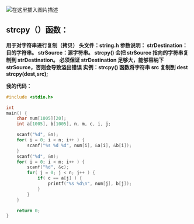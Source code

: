 ﻿![在这里插入图片描述](https://img-blog.csdnimg.cn/20191118193937535.png?x-oss-process=image/watermark,type_ZmFuZ3poZW5naGVpdGk,shadow_10,text_aHR0cHM6Ly9ibG9nLmNzZG4ubmV0L3dlaXhpbl80MzY5MjUwNA==,size_16,color_FFFFFF,t_70)

## strcpy（）函数：

**用于对字符串进行复制（拷贝）
头文件：string.h
参数说明：
strDestination：目的字符串。
strSource：源字符串。
strcpy() 会把 strSource 指向的字符串复制到 strDestination。
必须保证 strDestination 足够大，能够容纳下 strSource，否则会导致溢出错误
实例：strcpy() 函数将字符串 src 复制到 dest
strcpy(dest,src);**

**我的代码：**

```c
#include <stdio.h>

int
main() {
    char num[1005][20];
    int a[1005], b[1005], n, m, c, i, j;

    scanf("%d", &n);
    for( i = 0; i < n; i++ ) {
        scanf("%s %d %d", num[i], &a[i], &b[i]);
    }
    scanf("%d", &m);
    for( i = 0; i < m; i++ ) {
        scanf("%d", &c);
        for( j = 0; j < n; j++ ) {
            if( c == a[j] ) {
                printf("%s %d\n", num[j], b[j]);
            }
        }
    }

    return 0;
}
```

